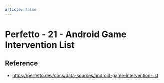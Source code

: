 ```yaml
---
article: false
---
```


# Perfetto - 21 - Android Game Intervention List

## Reference 
- https://perfetto.dev/docs/data-sources/android-game-intervention-list